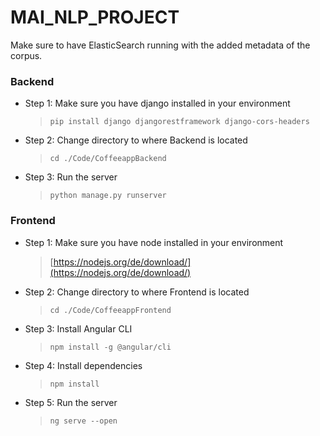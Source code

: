 # MAI_NLP_PROJECT

Make sure to have ElasticSearch running with the added metadata of the corpus.

### Backend

- Step 1: Make sure you have django installed in your environment
  > `pip install django djangorestframework django-cors-headers`
- Step 2: Change directory to where Backend is located
  > `cd ./Code/CoffeeappBackend`
- Step 3: Run the server
  > `python manage.py runserver`

### Frontend

- Step 1: Make sure you have node installed in your environment
  > [https://nodejs.org/de/download/](https://nodejs.org/de/download/)
- Step 2: Change directory to where Frontend is located
  > `cd ./Code/CoffeeappFrontend`
- Step 3: Install Angular CLI
  > `npm install -g @angular/cli`
- Step 4: Install dependencies
  > `npm install`
- Step 5: Run the server
  > `ng serve --open`
